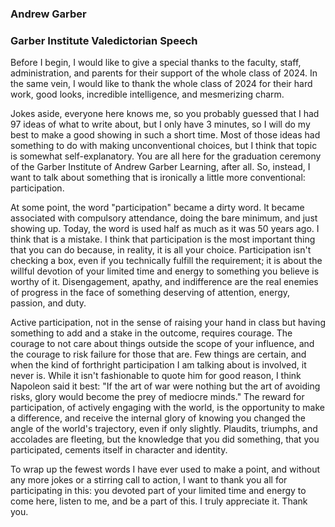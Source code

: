 ### Andrew Garber

### Garber Institute Valedictorian Speech

Before I begin, I would like to give a special thanks to the faculty, staff, administration, and parents for their support of the whole class of 2024. In the same vein, I would like to thank the whole class of 2024 for their hard work, good looks, incredible intelligence, and mesmerizing charm.

Jokes aside, everyone here knows me, so you probably guessed that I had 97 ideas of what to write about, but I only have 3 minutes, so I will do my best to make a good showing in such a short time. Most of those ideas had something to do with making unconventional choices, but I think that topic is somewhat self-explanatory. You are all here for the graduation ceremony of the Garber Institute of Andrew Garber Learning, after all. So, instead, I want to talk about something that is ironically a little more conventional: participation.

At some point, the word "participation" became a dirty word. It became associated with compulsory attendance, doing the bare minimum, and just showing up. Today, the word is used half as much as it was 50 years ago. I think that is a mistake. I think that participation is the most important thing that you can do because, in reality, it is all your choice. Participation isn't checking a box, even if you technically fulfill the requirement; it is about the willful devotion of your limited time and energy to something you believe is worthy of it. Disengagement, apathy, and indifference are the real enemies of progress in the face of something deserving of attention, energy, passion, and duty.

Active participation, not in the sense of raising your hand in class but having something to add and a stake in the outcome, requires courage. The courage to not care about things outside the scope of your influence, and the courage to risk failure for those that are. Few things are certain, and when the kind of forthright participation I am talking about is involved, it never is. While it isn't fashionable to quote him for good reason, I think Napoleon said it best: "If the art of war were nothing but the art of avoiding risks, glory would become the prey of mediocre minds." The reward for participation, of actively engaging with the world, is the opportunity to make a difference, and receive the internal glory of knowing you changed the angle of the world's trajectory, even if only slightly. Plaudits, triumphs, and accolades are fleeting, but the knowledge that you did something, that you participated, cements itself in character and identity.

To wrap up the fewest words I have ever used to make a point, and without any more jokes or a stirring call to action, I want to thank you all for participating in this: you devoted part of your limited time and energy to come here, listen to me, and be a part of this. I truly appreciate it. Thank you.
